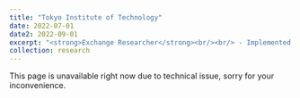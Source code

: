 ```yaml
---
title: "Tokyo Institute of Technology"
date: 2022-07-01
date2: 2022-09-01
excerpt: "<strong>Exchange Researcher</strong><br/><br/> - Implemented formation control and control barrier function (CBF) to synchronize drone swarm while interacting with human. <br/> - Developed a virtual reality interface using Unity to receive command execution from human operator’s hand movement and receive feedback visualization through a head-mounted display. <br/> - Conducted individual research project under the supervision of Assoc. Prof. Takeshi Hatanaka.<br/><br/> <img src='/images/projects_images/tokyo1.jpg' width='400' height='400'> <br/> <img src='/images/projects_images/tokyo2.jpg' width='400' height='400'>"
collection: research
---
```

This page is unavailable right now due to technical issue, sorry for your inconvenience.